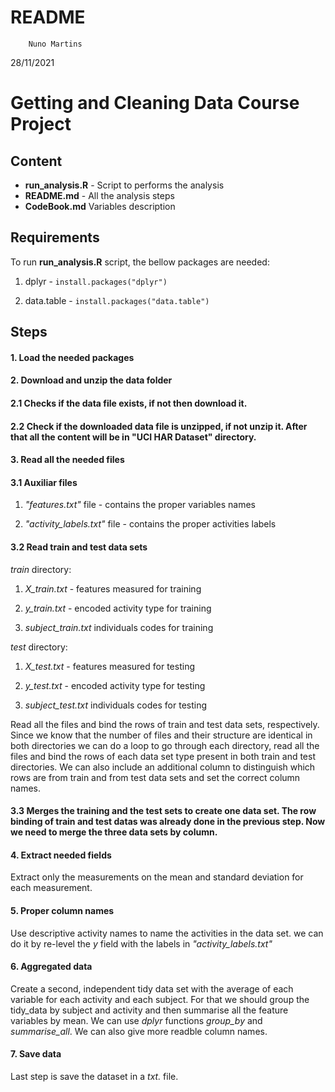 README
================
        Nuno Martins
28/11/2021


# Getting and Cleaning Data Course Project



## Content
- **run_analysis.R** - Script to performs the analysis
- **README.md** - All the analysis steps
- **CodeBook.md** Variables description


## Requirements

To run **run_analysis.R** script, the bellow packages are needed:

1. dplyr - `install.packages("dplyr")`

2. data.table - `install.packages("data.table")`


## Steps

#### **1. Load the needed packages**

#### **2. Download and unzip the data folder**
#### 2.1 Checks if the data file exists, if not then download it.

#### 2.2 Check if the downloaded data file is unzipped, if not unzip it. After that all the content will be in "UCI HAR Dataset" directory.

#### **3. Read all the needed files**

#### 3.1 Auxiliar files
1. *"features.txt"* file - contains the proper variables names

2. *"activity_labels.txt"* file - contains the proper activities labels

#### 3.2 Read train and test data sets
*train* directory:
        
1. *X_train.txt* - features measured for training

2. *y_train.txt* - encoded activity type for training

3. *subject_train.txt* individuals codes for training

*test* directory: 
        
1. *X_test.txt* - features measured for testing

2. *y_test.txt* - encoded activity type for testing

3. *subject_test.txt* individuals codes for testing

Read all the files and bind the rows of train and test data sets, respectively. Since we know that the number of files and their structure are identical in both directories we can do a loop to go through each directory, read all the files and bind the rows of each data set type present in both train and test directories. We can also include an additional column to distinguish which rows are from train and from test data sets and set the correct column names.


#### 3.3 Merges the training and the test sets to create one data set. The row binding of train and test datas was already done in the previous step. Now we need to merge the three data sets by column. 


#### **4. Extract needed fields**

Extract only the measurements on the mean and standard deviation for each measurement.

#### **5. Proper column names**

Use descriptive activity names to name the activities in the data set. we can do it by re-level the *y* field with the labels in *"activity_labels.txt"*

#### **6. Aggregated data**

Create a second, independent tidy data set with the average of each variable for each activity and each subject. For that we should group the tidy_data by subject and activity and then summarise all the feature variables by mean. We can use *dplyr* functions *group_by* and *summarise_all*. We can also give more readble column names.

#### **7. Save data**

Last step is save the dataset in a *txt.* file.

